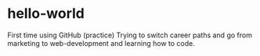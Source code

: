 # hello-world
First time using GitHub (practice)
Trying to switch career paths and go from marketing to web-development and learning how to code.
